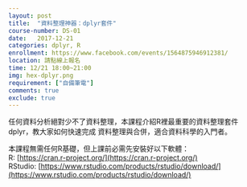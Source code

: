 ```yaml
---
layout: post  
title:  "資料整理神器：dplyr套件"  
course-number: DS-01  
date:   2017-12-21  
categories: dplyr, R  
enrollment: https://www.facebook.com/events/1564875946912381/  
location: 請點線上報名  
time: 12/21 18:00~21:00  
img: hex-dplyr.png
requirement: ["自備筆電"]  
comments: true  
exclude: true
---
```

任何資料分析絕對少不了資料整理，本課程介紹R裡最重要的資料整理套件dplyr，教大家如何快速完成
資料整理與合併，適合資料科學的入門者。

本課程無需任何R基礎，但上課前必需先安裝好以下軟體：    
R: [https://cran.r-project.org/](https://cran.r-project.org/)  
RStudio: [https://www.rstudio.com/products/rstudio/download/](https://www.rstudio.com/products/rstudio/download/)  

